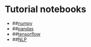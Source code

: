 # Tutorial notebooks
- ##[numpy](https://github.com/Redwoods/Py/tree/master/pdm2020/my-note/numpy)
- ##[pandas](https://github.com/Redwoods/Py/tree/master/pdm2020/my-note/py-pandas)
- ##[tensorflow](https://github.com/Redwoods/Py/tree/master/pdm2020/my-note/py-tensorflow)
- ##[NLP](https://github.com/Redwoods/Py/tree/master/pdm2020/my-note/py-NLP)
